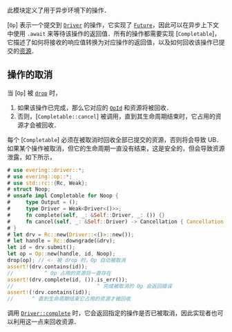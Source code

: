 此模块定义了用于异步环境下的操作．

[`Op`] 表示一个提交到 [`Driver`] 的操作，它实现了 [`Future`]，因此可以在异步上下文中使用 `.await` 来等待该操作的返回值．所有的操作都需要实现 [`Completable`]，它描述了如何将接收的响应值转换为对应操作的返回值，以及如何回收该操作已提交的[资源](crate::resource)．

## 操作的取消

当 [`Op`] 被 [`drop`] 时，

1. 如果该操作已完成，那么它对应的 [`OpId`] 和资源将被回收．
2. 否则，[`Completable::cancel`] 被调用，直到其生命周期结束时，它占用的资源才会被回收．

每个 [`Completable`] 必须在被取消时回收全部已提交的资源，否则将会导致 UB．如果某个操作被取消，但它的生命周期一直没有结束，这是安全的，但会导致资源泄露，如下所示，

```rust
# use evering::driver::*;
# use evering::op::*;
# use std::rc::{Rc, Weak};
# struct Noop;
# unsafe impl Completable for Noop {
#     type Output = ();
#     type Driver = Weak<Driver<()>>;
#     fn complete(self, _: &Self::Driver, _: ()) {}
#     fn cancel(self, _: &Self::Driver) -> Cancellation { Cancellation::noop() }
# }
# let drv = Rc::new(Driver::<()>::new());
# let handle = Rc::downgrade(&drv);
let id = drv.submit();
let op = Op::new(handle, id, Noop);
drop(op); // <- 被 drop 时，Op 自动被取消
assert!(drv.contains(id));
//          ^ Op 占用的资源将一直存在
assert!(drv.complete(id, ()).is_err());
//                           ^ 完成被取消的 Op 会返回错误
assert!(!drv.contains(id));
//      ^ 直到生命周期结束它占用的资源才被回收
```

调用 [`Driver::complete`] 时，它会返回指定的操作是否已被取消，因此实现者也可以利用这一点来回收资源．

[`Driver`]: crate::driver::Driver
[`Driver::complete`]: crate::driver::Driver::complete
[`Future`]: core::future::Future
[`OpId`]: crate::op::OpId
[`drop`]: core::ops::Drop

